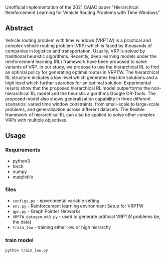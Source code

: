 Unofficial implementation of the 2021 CAIAC paper "Hierarchical Reinforcement Learning for Vehicle Routing Problems with Time Windows"

## Abstract
Vehicle routing problem with time windows (VRPTW) is a practical and complex vehicle routing problem (VRP) which is faced by thousands of companies in logistics and transportation. Usually, VRP is solved by traditional heuristic algorithms. Recently, deep learning models under the reinforcement learning (RL) framework have been proposed to solve variants of VRP. In our study, we propose to use the hierarchical RL to find an optimal policy for generating optimal routes in VRPTW. The hierarchical RL structure includes a low level which generates feasible solutions and a high level which further searches for an optimal solution. Experimental results show that the proposed hierarchical RL model outperforms the non-hierarchical RL model and the heuristic algorithms Google OR-Tools. The proposed model also shows generalization capability in three different scenarios: varied time window constraints, from small-scale to large-scale problems, and generalization across different datasets. The flexible framework of hierarchical RL can also be applied to solve other complex VRPs with multiple objectives.

## Usage
### Requirements
- python3
- torch
- numpy
- matplotlib
### files
- `configs.py` - epxerimental variable setting
- `env.py` - Reinforcement learning environment Setup for VRPTW 
- `gpn.py` - Graph Pointer Networks
- `VRPTW_datagen_mk3.py` - used to generate artificial VRPTW problems (ie, the data)
- `train_low` - training either low or high hierarchy

### train model
```bash
python train_low.py
```

